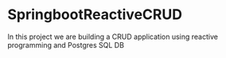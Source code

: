 # SpringbootReactiveCRUD
 In this project we are building a CRUD application using reactive programming and Postgres SQL DB
